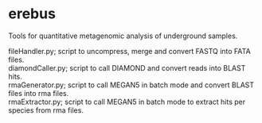 # erebus
Tools for quantitative metagenomic analysis of underground samples.  
    
fileHandler.py; script to uncompress, merge and convert FASTQ into FATA files.  
diamondCaller.py; script to call DIAMOND and convert reads into BLAST hits.  
rmaGenerator.py; script to call MEGAN5 in batch mode and convert BLAST files into rma files.  
rmaExtractor.py; script to call MEGAN5 in batch mode to extract hits per species from rma files.  
